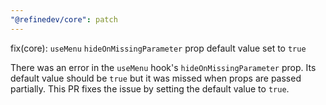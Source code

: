 ```yaml
---
"@refinedev/core": patch
---
```


fix(core): `useMenu` `hideOnMissingParameter` prop default value set to `true`

There was an error in the `useMenu` hook's `hideOnMissingParameter` prop. Its default value should be `true` but it was missed when props are passed partially. This PR fixes the issue by setting the default value to `true`.
